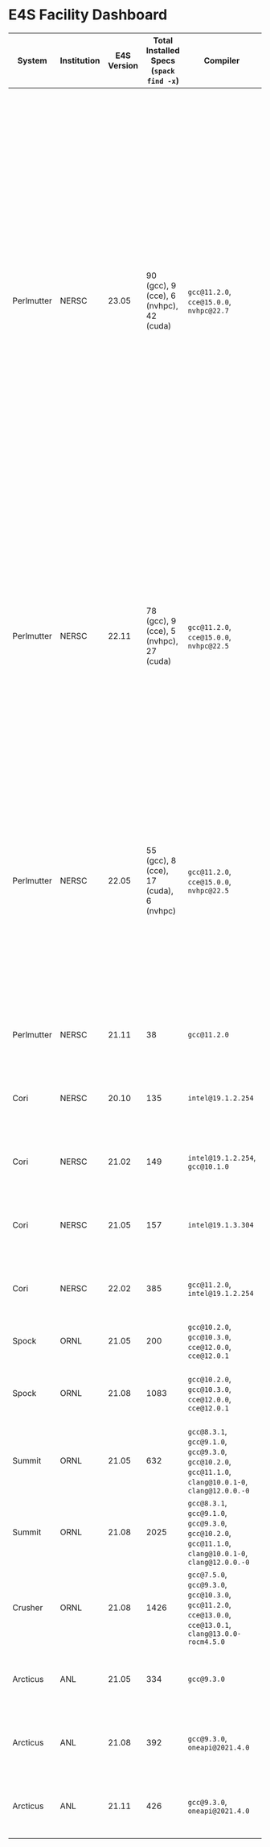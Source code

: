 # E4S Facility Dashboard


System  | Institution | E4S Version          | Total Installed Specs (`spack find -x`) | Compiler                                                                                                   | Spack Commit or branch                                                                                                              | Spack.yaml                                                                                                                                                                                                                                                                                                                                                                                                                                                                                                                                                                                                                                                                                                                                                                                                                                                                                                                                                                                                                                                                                                                                                                                                                                                                                                                                                         | `spack find` File                                                                                                                                                                                                                                                                                                                                                                                                                                                                                                                                                                                                                                                                                                                                                                                                                                                                                                                                                                                                                                                                                                                                                                                         |
------- | ----------- | -------------------- |-----------------------------------------|------------------------------------------------------------------------------------------------------------|-------------------------------------------------------------------------------------------------------------------------------------|--------------------------------------------------------------------------------------------------------------------------------------------------------------------------------------------------------------------------------------------------------------------------------------------------------------------------------------------------------------------------------------------------------------------------------------------------------------------------------------------------------------------------------------------------------------------------------------------------------------------------------------------------------------------------------------------------------------------------------------------------------------------------------------------------------------------------------------------------------------------------------------------------------------------------------------------------------------------------------------------------------------------------------------------------------------------------------------------------------------------------------------------------------------------------------------------------------------------------------------------------------------------------------------------------------------------------------------------------------------------|-----------------------------------------------------------------------------------------------------------------------------------------------------------------------------------------------------------------------------------------------------------------------------------------------------------------------------------------------------------------------------------------------------------------------------------------------------------------------------------------------------------------------------------------------------------------------------------------------------------------------------------------------------------------------------------------------------------------------------------------------------------------------------------------------------------------------------------------------------------------------------------------------------------------------------------------------------------------------------------------------------------------------------------------------------------------------------------------------------------------------------------------------------------------------------------------------------------|
Perlmutter | NERSC| 23.05 | 90 (gcc), 9 (cce), 6 (nvhpc), 42 (cuda) | `gcc@11.2.0`, `cce@15.0.0`, `nvhpc@22.7`                                                                   | [https://github.com/spack/spack/tree/e4s-23.05](https://github.com/spack/spack/tree/e4s-23.05)                                      | [https://github.com/spack/spack-configs/blob/main/NERSC/perlmutter/e4s-23.05/prod/gcc/spack.yaml](https://github.com/spack/spack-configs/blob/main/NERSC/perlmutter/e4s-23.05/prod/gcc/spack.yaml)<br>[https://github.com/spack/spack-configs/blob/main/NERSC/perlmutter/e4s-23.05/prod/cce/spack.yaml](https://github.com/spack/spack-configs/blob/main/NERSC/perlmutter/e4s-23.05/prod/cce/spack.yaml)<br> [https://github.com/spack/spack-configs/blob/main/NERSC/perlmutter/e4s-23.05/prod/nvhpc/spack.yaml](https://github.com/spack/spack-configs/blob/main/NERSC/perlmutter/e4s-23.05/prod/nvhpc/spack.yaml)<br> [https://github.com/spack/spack-configs/blob/main/NERSC/perlmutter/e4s-23.05/prod/cuda/spack.yaml](https://github.com/spack/spack-configs/blob/main/NERSC/perlmutter/e4s-23.05/prod/cuda/spack.yaml)<br> [https://github.com/spack/spack-configs/blob/main/NERSC/perlmutter/e4s-23.05/prod/math-libs/spack.yaml](https://github.com/spack/spack-configs/blob/main/NERSC/perlmutter/e4s-23.05/prod/math-libs/spack.yaml) <br> [https://github.com/spack/spack-configs/blob/main/NERSC/perlmutter/e4s-23.05/prod/data/spack.yaml](https://github.com/spack/spack-configs/blob/main/NERSC/perlmutter/e4s-23.05/prod/data/spack.yaml)<br>[https://github.com/spack/spack-configs/blob/main/NERSC/perlmutter/e4s-23.05/prod/tools/spack.yaml](https://github.com/spack/spack-configs/blob/main/NERSC/perlmutter/e4s-23.05/prod/tools/spack.yaml) | [https://github.com/spack/spack-configs/blob/main/NERSC/perlmutter/e4s-23.05/gcc.txt](https://github.com/spack/spack-configs/blob/main/NERSC/perlmutter/e4s-23.05/gcc.txt)<br> [https://github.com/spack/spack-configs/blob/main/NERSC/perlmutter/e4s-23.05/cce.txt](https://github.com/spack/spack-configs/blob/main/NERSC/perlmutter/e4s-23.05/cce.txt)<br> [https://github.com/spack/spack-configs/blob/main/NERSC/perlmutter/e4s-23.05/nvhpc.txt](https://github.com/spack/spack-configs/blob/main/NERSC/perlmutter/e4s-23.05/nvhpc.txt)<br> [https://github.com/spack/spack-configs/blob/main/NERSC/perlmutter/e4s-23.05/cuda.txt](https://github.com/spack/spack-configs/blob/main/NERSC/perlmutter/e4s-23.05/cuda.txt)<br> [https://github.com/spack/spack-configs/blob/main/NERSC/perlmutter/e4s-23.05/math-libs.txt](https://github.com/spack/spack-configs/blob/main/NERSC/perlmutter/e4s-23.05/math-libs.txt) <br> [https://github.com/spack/spack-configs/blob/main/NERSC/perlmutter/e4s-23.05/data.txt](https://github.com/spack/spack-configs/blob/main/NERSC/perlmutter/e4s-23.05/data.txt) <br> [https://github.com/spack/spack-configs/blob/main/NERSC/perlmutter/e4s-23.05/tools.txt](https://github.com/spack/spack-configs/blob/main/NERSC/perlmutter/e4s-23.05/tools.txt) |
Perlmutter | NERSC | 22.11 | 78 (gcc), 9 (cce), 5 (nvhpc), 27 (cuda) | `gcc@11.2.0`, `cce@15.0.0`, `nvhpc@22.5`                                                                   | [https://github.com/spack/spack/tree/e4s-22.11](https://github.com/spack/spack/tree/e4s-22.11)                                      | [https://github.com/spack/spack-configs/blob/main/NERSC/perlmutter/e4s-22.11/prod/gcc/spack.yaml](https://github.com/spack/spack-configs/blob/main/NERSC/perlmutter/e4s-22.11/prod/gcc/spack.yaml)<br>[https://github.com/spack/spack-configs/blob/main/NERSC/perlmutter/e4s-22.11/prod/cce/spack.yaml](https://github.com/spack/spack-configs/blob/main/NERSC/perlmutter/e4s-22.11/prod/cce/spack.yaml)<br> [https://github.com/spack/spack-configs/blob/main/NERSC/perlmutter/e4s-22.11/prod/nvhpc/spack.yaml](https://github.com/spack/spack-configs/blob/main/NERSC/perlmutter/e4s-22.11/prod/nvhpc/spack.yaml)<br> [https://github.com/spack/spack-configs/blob/main/NERSC/perlmutter/e4s-22.11/prod/cuda/spack.yaml](https://github.com/spack/spack-configs/blob/main/NERSC/perlmutter/e4s-22.11/prod/cuda/spack.yaml)                                                                                                                                                                                                                                                                                                                                                                                                                                                                                                                                       | [https://github.com/spack/spack-configs/blob/main/NERSC/perlmutter/e4s-22.11/gcc.txt](https://github.com/spack/spack-configs/blob/main/NERSC/perlmutter/e4s-22.11/gcc.txt)<br> [https://github.com/spack/spack-configs/blob/main/NERSC/perlmutter/e4s-22.11/cce.txt](https://github.com/spack/spack-configs/blob/main/NERSC/perlmutter/e4s-22.11/cce.txt)<br> [https://github.com/spack/spack-configs/blob/main/NERSC/perlmutter/e4s-22.11/nvhpc.txt](https://github.com/spack/spack-configs/blob/main/NERSC/perlmutter/e4s-22.11/nvhpc.txt)<br> [https://github.com/spack/spack-configs/blob/main/NERSC/perlmutter/e4s-22.11/cuda.txt](https://github.com/spack/spack-configs/blob/main/NERSC/perlmutter/e4s-22.11/cuda.txt)                                                                                                                                                                                                                                                                                                                                                                                                                                                                             
Perlmutter | NERSC | 22.05 | 55 (gcc), 8 (cce), 17 (cuda), 6 (nvhpc) | `gcc@11.2.0`, `cce@15.0.0`, `nvhpc@22.5`                                                                   | [https://github.com/spack/spack/tree/e4s-22.05](https://github.com/spack/spack/tree/e4s-22.05)                                      | [https://github.com/spack/spack-configs/blob/main/NERSC/perlmutter/e4s-22.05/prod/gcc/spack.yaml](https://github.com/spack/spack-configs/blob/main/NERSC/perlmutter/e4s-22.05/prod/gcc/spack.yaml)<br>[https://github.com/spack/spack-configs/blob/main/NERSC/perlmutter/e4s-22.05/prod/cce/spack.yaml](https://github.com/spack/spack-configs/blob/main/NERSC/perlmutter/e4s-22.05/prod/cce/spack.yaml)<br> [https://github.com/spack/spack-configs/blob/main/NERSC/perlmutter/e4s-22.05/prod/nvhpc/spack.yaml](https://github.com/spack/spack-configs/blob/main/NERSC/perlmutter/e4s-22.05/prod/nvhpc/spack.yaml)<br> [https://github.com/spack/spack-configs/blob/main/NERSC/perlmutter/e4s-22.05/prod/cuda/spack.yaml](https://github.com/spack/spack-configs/blob/main/NERSC/perlmutter/e4s-22.05/prod/cuda/spack.yaml)                                                                                                                                                                                                                                                                                                                                                                                                                                                                                                                                       | [https://github.com/spack/spack-configs/blob/main/NERSC/perlmutter/e4s-22.05/gcc.txt](https://github.com/spack/spack-configs/blob/main/NERSC/perlmutter/e4s-22.05/gcc.txt)<br> [https://github.com/spack/spack-configs/blob/main/NERSC/perlmutter/e4s-22.05/cce.txt](https://github.com/spack/spack-configs/blob/main/NERSC/perlmutter/e4s-22.05/cce.txt)<br> [https://github.com/spack/spack-configs/blob/main/NERSC/perlmutter/e4s-22.05/nvhpc.txt](https://github.com/spack/spack-configs/blob/main/NERSC/perlmutter/e4s-22.05/nvhpc.txt)<br> [https://github.com/spack/spack-configs/blob/main/NERSC/perlmutter/e4s-22.05/cuda.txt](https://github.com/spack/spack-configs/blob/main/NERSC/perlmutter/e4s-22.05/cuda.txt)                                                                                                                                                                                                                                                                                                                                                                                                                                                                             |
Perlmutter | NERSC | 21.11 | 38                                      | `gcc@11.2.0`                                                                                               | [https://github.com/spack/spack/tree/e4s-21.11](https://github.com/spack/spack/tree/e4s-21.11)                                      | [https://github.com/spack/spack-configs/blob/main/NERSC/perlmutter/e4s-21.11/spack.yaml](https://github.com/spack/spack-configs/blob/main/NERSC/perlmutter/e4s-21.11/spack.yaml)                                                                                                                                                                                                                                                                                                                                                                                                                                                                                                                                                                                                                                                                                                                                                                                                                                                                                                                                                                                                                                                                                                                                                                                   | [https://github.com/spack/spack-configs/blob/main/NERSC/perlmutter/e4s-21.11/e4s-21.11.txt](https://github.com/spack/spack-configs/blob/main/NERSC/perlmutter/e4s-21.11/e4s-21.11.txt)                                                                                                                                                                                                                                                                                                                                                                                                                                                                                                                                                                                                                                                                                                                                                                                                                                                                                                                                                                                                                    
Cori | NERSC  | 20.10 | 135                                     | `intel@19.1.2.254`                                                                                         | [e1e0bbb4cbe11a3f0d7e50466ffa86071ee653b7](https://github.com/spack/spack/commit/e1e0bbb4cbe11a3f0d7e50466ffa86071ee653b7)          | [https://github.com/spack/spack-configs/blob/master/NERSC/cori/e4s-20.10/spack.yaml](https://github.com/spack/spack-configs/blob/master/NERSC/cori/e4s-20.10/spack.yaml)                                                                                                                                                                                                                                                                                                                                                                                                                                                                                                                                                                                                                                                                                                                                                                                                                                                                                                                                                                                                                                                                                                                                                                                           | [https://github.com/spack/spack-configs/blob/master/NERSC/cori/e4s-20.10/e4s-20.10.txt](https://github.com/spack/spack-configs/blob/master/NERSC/cori/e4s-20.10/e4s-20.10.txt)                                                                                                                                                                                                                                                                                                                                                                                                                                                                                                                                                                                                                                                                                                                                                                                                                                                                                                                                                                                                                            
Cori | NERSC | 21.02 | 149                                     | `intel@19.1.2.254`, `gcc@10.1.0`                                                                           | [b56d65fce5f4743a23399f0cde006bed1b52d53d](https://github.com/spack/spack/commit/b56d65fce5f4743a23399f0cde006bed1b52d53d)          | [https://github.com/spack/spack-configs/blob/main/NERSC/cori/e4s-21.02/spack.yaml](https://github.com/spack/spack-configs/blob/main/NERSC/cori/e4s-21.02/spack.yaml)                                                                                                                                                                                                                                                                                                                                                                                                                                                                                                                                                                                                                                                                                                                                                                                                                                                                                                                                                                                                                                                                                                                                                                                               | [https://github.com/spack/spack-configs/blob/main/NERSC/cori/e4s-21.02/e4s-21.02.txt](https://github.com/spack/spack-configs/blob/main/NERSC/cori/e4s-21.02/e4s-21.02.txt)                                                                                                                                                                                                                                                                                                                                                                                                                                                                                                                                                                                                                                                                                                                                                                                                                                                                                                                                                                                                                                
Cori | NERSC | 21.05 | 157                                     | `intel@19.1.3.304`                                                                                         | [https://github.com/spack/spack/tree/e4s-21.05](https://github.com/spack/spack/tree/e4s-21.05)                                      | [https://github.com/spack/spack-configs/blob/main/NERSC/cori/e4s-21.05/spack.yaml](https://github.com/spack/spack-configs/blob/main/NERSC/cori/e4s-21.05/spack.yaml)                                                                                                                                                                                                                                                                                                                                                                                                                                                                                                                                                                                                                                                                                                                                                                                                                                                                                                                                                                                                                                                                                                                                                                                               | [https://github.com/spack/spack-configs/blob/main/NERSC/cori/e4s-21.05/e4s-21.05.txt](https://github.com/spack/spack-configs/blob/main/NERSC/cori/e4s-21.05/e4s-21.05.txt)                                                                                                                                                                                                                                                                                                                                                                                                                                                                                                                                                                                                                                                                                                                                                                                                                                                                                                                                                                                                                                
Cori | NERSC | 22.02 | 385                                     | `gcc@11.2.0`, `intel@19.1.2.254`                                                                           | [https://github.com/spack/spack/tree/e4s-22.02](https://github.com/spack/spack/tree/e4s-22.02)                                      | [https://github.com/spack/spack-configs/blob/main/NERSC/cori/e4s-22.02/spack.yaml](https://github.com/spack/spack-configs/blob/main/NERSC/cori/e4s-22.02/spack.yaml)                                                                                                                                                                                                                                                                                                                                                                                                                                                                                                                                                                                                                                                                                                                                                                                                                                                                                                                                                                                                                                                                                                                                                                                               | [https://github.com/spack/spack-configs/blob/main/NERSC/cori/e4s-22.02/e4s-22.02.txt](https://github.com/spack/spack-configs/blob/main/NERSC/cori/e4s-22.02/e4s-22.02.txt)                                                                                                                                                                                                                                                                                                                                                                                                                                                                                                                                                                                                                                                                                                                                                                                                                                                                                                                                                                                                                                
Spock  | ORNL | 21.05 | 200                                     | `gcc@10.2.0`, `gcc@10.3.0`, `cce@12.0.0`, `cce@12.0.1`                                                     | [v0.16.1](https://github.com/spack/spack/tree/v0.16.1)                                                                              |                                                                                                                                                                                                                                                                                                                                                                                                                                                                                                                                                                                                                                                                                                                                                                                                                                                                                                                                                                                                                                                                                                                                                                                                                                                                                                                                                                    |
Spock  | ORNL | 21.08 | 1083                                    | `gcc@10.2.0`, `gcc@10.3.0`, `cce@12.0.0`, `cce@12.0.1`                                                     | [v0.16.3](https://github.com/spack/spack/tree/v0.16.3)                                                                              | [https://github.com/spack/spack-configs/blob/main/OLCF/spock/spack.yaml](https://github.com/spack/spack-configs/blob/main/OLCF/spock/spack.yaml)                                                                                                                                                                                                                                                                                                                                                                                                                                                                                                                                                                                                                                                                                                                                                                                                                                                                                                                                                                                                                                                                                                                                                                                                                   | [https://github.com/spack/spack-configs/blob/main/OLCF/spock/e4s-21.08.txt](https://github.com/spack/spack-configs/blob/main/OLCF/spock/e4s-21.08.txt)                                                                                                                                                                                                                                                                                                                                                                                                                                                                                                                                                                                                                                                                                                                                                                                                                                                                                                                                                                                                                                                    
Summit | ORNL | 21.05 | 632                                     | `gcc@8.3.1`, `gcc@9.1.0`, `gcc@9.3.0`, `gcc@10.2.0`, `gcc@11.1.0`, `clang@10.0.1-0`, `clang@12.0.0.-0`     |                                                                                                                                     |                                                                                                                                                                                                                                                                                                                                                                                                                                                                                                                                                                                                                                                                                                                                                                                                                                                                                                                                                                                                                                                                                                                                                                                                                                                                                                                                                                    |
Summit | ORNL | 21.08 | 2025                                    | `gcc@8.3.1`, `gcc@9.1.0`, `gcc@9.3.0`, `gcc@10.2.0`, `gcc@11.1.0`, `clang@10.0.1-0`, `clang@12.0.0.-0`     | 0.16.2-4678-9effe1400f                                                                                                              | [https://github.com/spack/spack-configs/blob/main/OLCF/summit/spack.yaml](https://github.com/spack/spack-configs/blob/main/OLCF/summit/spack.yaml)                                                                                                                                                                                                                                                                                                                                                                                                                                                                                                                                                                                                                                                                                                                                                                                                                                                                                                                                                                                                                                                                                                                                                                                                                 | [https://github.com/spack/spack-configs/blob/main/OLCF/summit/e4s-21.08.txt](https://github.com/spack/spack-configs/blob/main/OLCF/summit/e4s-21.08.txt)                                                                                                                                                                                                                                                                                                                                                                                                                                                                                                                                                                                                                                                                                                                                                                                                                                                                                                                                                                                                                                                  
Crusher | ORNL | 21.08 | 1426                                    | `gcc@7.5.0`, `gcc@9.3.0`, `gcc@10.3.0`, `gcc@11.2.0`, `cce@13.0.0`, `cce@13.0.1`, `clang@13.0.0-rocm4.5.0` | [0add25a508f7b78a5a7ea5a6129388a6ed29a993](https://github.com/mpbelhorn/olcf-spack/commit/0add25a508f7b78a5a7ea5a6129388a6ed29a993) | [https://github.com/spack/spack-configs/blob/main/OLCF/crusher/spack.yaml](https://github.com/spack/spack-configs/blob/main/OLCF/crusher/spack.yaml)                                                                                                                                                                                                                                                                                                                                                                                                                                                                                                                                                                                                                                                                                                                                                                                                                                                                                                                                                                                                                                                                                                                                                                                                               | [https://github.com/spack/spack-configs/blob/main/OLCF/crusher/e4s-21.08.txt](https://github.com/spack/spack-configs/blob/main/OLCF/crusher/e4s-21.08.txt)                                                                                                                                                                                                                                                                                                                                                                                                                                                                                                                                                                                                                                                                                                                                                                                                                                                                                                                                                                                                                                                
Arcticus | ANL | 21.05 | 334                                     | `gcc@9.3.0`                                                                                                | [https://github.com/spack/spack/tree/e4s-21.05](https://github.com/spack/spack/tree/e4s-21.05)                                      | [https://github.com/spack/spack-configs/blob/main/ANL/JLSE/Arcticus/E4S-21.05/spack.yaml](https://github.com/spack/spack-configs/blob/main/ANL/JLSE/Arcticus/E4S-21.05/spack.yaml)                                                                                                                                                                                                                                                                                                                                                                                                                                                                                                                                                                                                                                                                                                                                                                                                                                                                                                                                                                                                                                                                                                                                                                                 | [https://github.com/spack/spack-configs/blob/main/ANL/JLSE/Arcticus/E4S-21.05/e4s-21.05.txt](https://github.com/spack/spack-configs/blob/main/ANL/JLSE/Arcticus/E4S-21.05/e4s-21.05.txt)                                                                                                                                                                                                                                                                                                                                                                                                                                                                                                                                                                                                                                                                                                                                                                                                                                                                                                                                                                                                                  
Arcticus | ANL | 21.08 | 392                                     | `gcc@9.3.0`, `oneapi@2021.4.0`                                                                             | [https://github.com/spack/spack/tree/e4s-21.08](https://github.com/spack/spack/tree/e4s-21.08)                                      | [https://github.com/spack/spack-configs/blob/main/ANL/JLSE/Arcticus/E4S-21.08/prod/spack.yaml](https://github.com/spack/spack-configs/blob/main/ANL/JLSE/Arcticus/E4S-21.08/prod/spack.yaml)                                                                                                                                                                                                                                                                                                                                                                                                                                                                                                                                                                                                                                                                                                                                                                                                                                                                                                                                                                                                                                                                                                                                                                       | [https://github.com/spack/spack-configs/blob/main/ANL/JLSE/Arcticus/E4S-21.08/e4s-21.08.txt](https://github.com/spack/spack-configs/blob/main/ANL/JLSE/Arcticus/E4S-21.08/e4s-21.08.txt)                                                                                                                                                                                                                                                                                                                                                                                                                                                                                                                                                                                                                                                                                                                                                                                                                                                                                                                                                                                                                  
Arcticus | ANL | 21.11 | 426                                     | `gcc@9.3.0`, `oneapi@2021.4.0`                                                                             | [https://github.com/spack/spack/tree/e4s-21.11](https://github.com/spack/spack/tree/e4s-21.11)                                      | [https://github.com/spack/spack-configs/blob/main/ANL/JLSE/Arcticus/E4S-21.11/prod/spack.yaml](https://github.com/spack/spack-configs/blob/main/ANL/JLSE/Arcticus/E4S-21.11/prod/spack.yaml)                                                                                                                                                                                                                                                                                                                                                                                                                                                                                                                                                                                                                                                                                                                                                                                                                                                                                                                                                                                                                                                                                                                                                                       | [https://github.com/spack/spack-configs/blob/main/ANL/JLSE/Arcticus/E4S-21.11/e4s-21.11.txt](https://github.com/spack/spack-configs/blob/main/ANL/JLSE/Arcticus/E4S-21.11/e4s-21.11.txt)                                                                                                                                                                                                                                                                                                                                                                                                                                                                                                                                                                                                                                                                                                                                                                                                                                                                                                                                                                                                                  
